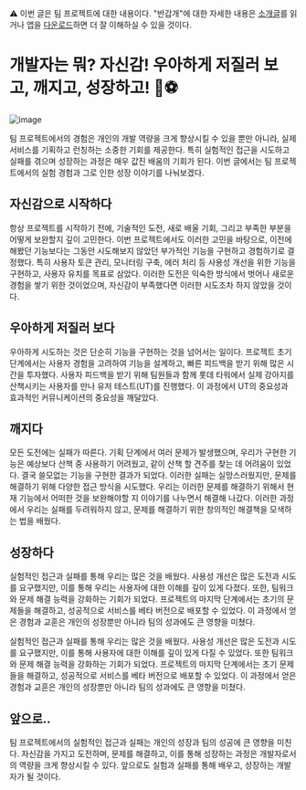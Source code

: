 ⚠️ 이번 글은 팀 프로젝트에 대한 내용이다.
"반갑개"에 대한 자세한 내용은 [소개글](https://github.com/woowacourse-teams/2024-friendogly)를 읽거나 앱을 [다운로드](https://github.com/woowacourse-teams/2024-friendogly/releases)하면 더 잘 이해하실 수 있을 것이다.

# 개발자는 뭐? 자신감! 우아하게 저질러 보고, 깨지고, 성장하고! 🤨⚽️

![image](https://github.com/user-attachments/assets/359e1f3c-251b-42d0-86bd-a6138aeb52a9)

팀 프로젝트에서의 경험은 개인의 개발 역량을 크게 향상시킬 수 있을 뿐만 아니라, 실제 서비스를 기획하고 런칭하는 소중한 기회를 제공한다.
특히 실험적인 접근을 시도하고 실패를 겪으며 성장하는 과정은 매우 값진 배움의 기회가 된다. 
이번 글에서는 팀 프로젝트에서의 실험 경험과 그로 인한 성장 이야기를 나눠보겠다.



## 자신감으로 시작하다

항상 프로젝트를 시작하기 전에, 기술적인 도전, 새로 배울 기회, 그리고 부족한 부분을 어떻게 보완할지 깊이 고민한다. 
이번 프로젝트에서도 이러한 고민을 바탕으로, 이전에 해봤던 기능보다는 그동안 시도해보지 않았던 부가적인 기능을 구현하고 경험하기로 결정했다. 
특히 사용자 토큰 관리, 모니터링 구축, 에러 처리 등 사용성 개선을 위한 기능을 구현하고, 사용자 유치를 목표로 삼았다. 
이러한 도전은 익숙한 방식에서 벗어나 새로운 경험을 쌓기 위한 것이었으며, 자신감이 부족했다면 이러한 시도조차 하지 않았을 것이다.


## 우아하게 저질러 보다

우아하게 시도하는 것은 단순히 기능을 구현하는 것을 넘어서는 일이다.
프로젝트 초기 단계에서는 사용자 경험을 고려하여 기능을 설계하고, 빠른 피드백을 받기 위해 많은 시간을 투자했다. 
사용자 피드백을 받기 위해 팀원들과 함께 롯데 타워에서 실제 강아지를 산책시키는 사용자를 만나 유저 테스트(UT)를 진행했다. 
이 과정에서 UT의 중요성과 효과적인 커뮤니케이션의 중요성을 깨달았다.



## 깨지다

모든 도전에는 실패가 따른다.
기획 단계에서 여러 문제가 발생했으며, 우리가 구현한 기능은 예상보다 산책 중 사용하기 어려웠고, 같이 산책 할 견주를 찾는 데 어려움이 있었다. 
결국 쓸모없는 기능을 구현한 결과가 되었다. 
이러한 실패는 실망스러웠지만, 문제를 해결하기 위해 다양한 접근 방식을 시도했다.
우리는 이러한 문제를 해결하기 위해서 현재 기능에서 어떠한 것을 보완해야할 지 이야기를 나누면서 해결해 나갔다.
이러한 과정에서 우리는 실패를 두려워하지 않고, 문제를 해결하기 위한 창의적인 해결책을 모색하는 법을 배웠다.

## 성장하다

실험적인 접근과 실패를 통해 우리는 많은 것을 배웠다. 
사용성 개선은 많은 도전과 시도를 요구했지만, 이를 통해 우리는 사용자에 대한 이해를 깊이 있게 다졌다. 
또한, 팀워크와 문제 해결 능력을 강화하는 기회가 되었다. 
프로젝트의 마지막 단계에서는 초기의 문제들을 해결하고, 성공적으로 서비스를 베타 버전으로 배포할 수 있었다. 
이 과정에서 얻은 경험과 교훈은 개인의 성장뿐만 아니라 팀의 성과에도 큰 영향을 미쳤다.

실험적인 접근과 실패를 통해 우리는 많은 것을 배웠다. 
사용성 개선은 많은 도전과 시도를 요구했지만, 이를 통해 사용자에 대한 이해를 깊이 있게 다질 수 있었다. 
또한 팀워크와 문제 해결 능력을 강화하는 기회가 되었다. 
프로젝트의 마지막 단계에서는 초기 문제들을 해결하고, 성공적으로 서비스를 베타 버전으로 배포할 수 있었다. 
이 과정에서 얻은 경험과 교훈은 개인의 성장뿐만 아니라 팀의 성과에도 큰 영향을 미쳤다.

## 앞으로..

팀 프로젝트에서의 실험적인 접근과 실패는 개인의 성장과 팀의 성공에 큰 영향을 미친다. 
자신감을 가지고 도전하며, 문제를 해결하고, 이를 통해 성장하는 과정은 개발자로서의 역량을 크게 향상시킬 수 있다. 
앞으로도 실험과 실패를 통해 배우고, 성장하는 개발자가 될 것이다.
